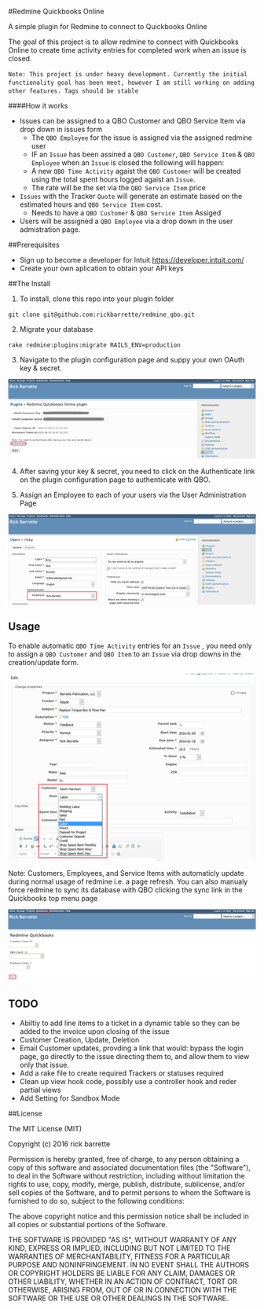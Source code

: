#Redmine Quickbooks Online

A simple plugin for Redmine to connect to Quickbooks Online

The goal of this project is to allow redmine to connect with Quickbooks Online to create time activity entries for completed work when an issue is closed.

`Note: This project is under heavy development. Currently the initial functionality goal has been meet, however I am still working on adding other features. Tags should be stable`

####How it works
* Issues can be assigned to a QBO Customer and QBO Service Item via drop down in issues form
  - The `QBO Employee` for the issue is assigned via the assigned redmine user
  - IF an `Issue` has been assined a `QBO Customer`, `QBO Service Item` & `QBO Employee` when an `Issue` is closed the following will happen:
  - A new `QBO Time Activity` agaist the `QBO Customer` will be created using the total spent hours logged agaist an `Issue`.
  - The rate will be the set via the `QBO Service Item` price
* `Issues` with the Tracker `Quote` will generate an estimate based on the estimated hours and `QBO Service Item` cost.
  - Needs to have a `QBO Customer` & `QBO Service Item` Assiged
* Users will be assigned a `QBO Employee` via a drop down in the user admistration page.

##Prerequisites

* Sign up to become a developer for Intuit https://developer.intuit.com/
* Create your own aplication to obtain your API keys

##The Install

1. To install, clone this repo into your plugin folder

  `git clone git@github.com:rickbarrette/redmine_qbo.git` 
  
2. Migrate your database

  `rake redmine:plugins:migrate RAILS_ENV=production`
  
3. Navigate to the plugin configuration page and suppy your own OAuth key & secret. 

  ![Alt plugin_config](/Screenshots/plugin_config.png)

4. After saving your key & secret, you need to click on the Authenticate link on the plugin configuration page to authenticate with QBO.

5. Assign an Employee to each of your users via the User Administration Page

  ![Alt plugin_user_edit](/Screenshots/plugin_user_edit.png)
  
## Usage

  To enable automatic `QBO Time Activity` entries for an `Issue` , you need only to assign a `QBO Customer` and `QBO Item` to an `Issue` via drop downs in the creation/update form.
  
  ![Alt plugin_issue-edit](/Screenshots/plugin_issue_edit.png)

Note: Customers, Employees, and Service Items with automaticly update during normal usage of redmine i.e. a page refresh. You can also manualy force redmine to sync its database with QBO clicking the sync link in the Quickbooks top menu page 

  ![Alt plugin_top_menu](/Screenshots/plugin_top_menu.png)

## TODO
  * Abiltiy to add line items to a ticket in a dynamic table so they can be added to the invoice upon closing of the issue
  * Customer Creation, Update, Deletion
  * Email Customer updates, provding a link that would: bypass the login page, go directly to the issue directing them to, and allow them to view only that issue. 
  * Add a rake file to create required Trackers or statuses required
  * Clean up view hook code, possibly use a controller hook and reder partial views
  * Add Setting for Sandbox Mode

##License

The MIT License (MIT)

Copyright (c) 2016 rick barrette

Permission is hereby granted, free of charge, to any person obtaining a copy of this software and associated documentation files (the "Software"), to deal in the Software without restriction, including without limitation the rights to use, copy, modify, merge, publish, distribute, sublicense, and/or sell copies of the Software, and to permit persons to whom the Software is furnished to do so, subject to the following conditions:

The above copyright notice and this permission notice shall be included in all copies or substantial portions of the Software.

THE SOFTWARE IS PROVIDED "AS IS", WITHOUT WARRANTY OF ANY KIND, EXPRESS OR IMPLIED, INCLUDING BUT NOT LIMITED TO THE WARRANTIES OF MERCHANTABILITY, FITNESS FOR A PARTICULAR PURPOSE AND NONINFRINGEMENT. IN NO EVENT SHALL THE AUTHORS OR COPYRIGHT HOLDERS BE LIABLE FOR ANY CLAIM, DAMAGES OR OTHER LIABILITY, WHETHER IN AN ACTION OF CONTRACT, TORT OR OTHERWISE, ARISING FROM, OUT OF OR IN CONNECTION WITH THE SOFTWARE OR THE USE OR OTHER DEALINGS IN THE SOFTWARE.
